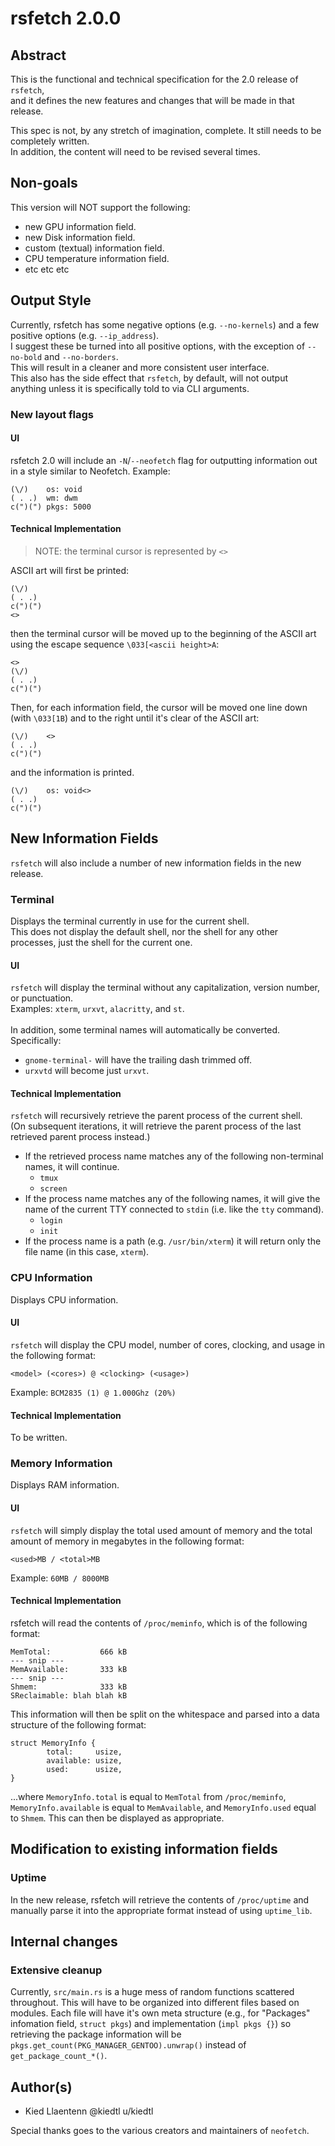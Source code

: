 # rsfetch 2.0.0

## Abstract
This is the functional and technical specification for the 2.0 release of `rsfetch`,<br>
and it defines the new features and changes that will be made in that release.

This spec is not, by any stretch of imagination, complete. It still needs to be completely written.<br>
In addition, the content will need to be revised several times.

## Non-goals
This version will NOT support the following:
- new GPU information field.
- new Disk information field.
- custom (textual) information field.
- CPU temperature information field.
- etc etc etc
 
## Output Style
Currently, rsfetch has some negative options (e.g. `--no-kernels`) and a few positive options (e.g. `--ip_address`).<br>
I suggest these be turned into all positive options, with the exception of `--no-bold` and `--no-borders`.<br>
This will result in a cleaner and more consistent user interface.<br>
This also has the side effect that `rsfetch`, by default, will not output anything unless it is specifically told to via CLI arguments.

### New layout flags
#### UI
rsfetch 2.0 will include an `-N`/`--neofetch` flag for outputting information out in a style similar to Neofetch.
Example:
```
(\/)    os: void
( . .)  wm: dwm
c(")(") pkgs: 5000
```

#### Technical Implementation
> NOTE: the terminal cursor is represented by `<>`

ASCII art will first be printed:
```
(\/)
( . .)
c(")(")
<>
```
then the terminal cursor will be moved up to the beginning of the ASCII art using the escape sequence `\033[<ascii height>A`:
```
<>
(\/)
( . .)
c(")(")
```
Then, for each information field, the cursor will be moved one line down (with `\033[1B`) and to the right until it's 
clear of the ASCII art:
```
(\/)    <>
( . .)
c(")(")
```
and the information is printed.
```
(\/)    os: void<>
( . .)
c(")(")
```

## New Information Fields
`rsfetch` will also include a number of new information fields in the new release.

### Terminal
Displays the terminal currently in use for the current shell.<br>
This does not display the default shell, nor the shell for any other processes, just the shell for the current one.

#### UI
`rsfetch` will display the terminal without any capitalization, version number, or punctuation.<br>
Examples: `xterm`, `urxvt`, `alacritty`, and `st`.<br>
<br>
In addition, some terminal names will automatically be converted. Specifically:
- `gnome-terminal-` will have the trailing dash trimmed off.
- `urxvtd` will become just `urxvt`.

#### Technical Implementation
`rsfetch` will recursively retrieve the parent process of the current shell.<br>
(On subsequent iterations, it will retrieve the parent process of the last retrieved parent process instead.)
- If the retrieved process name matches any of the following non-terminal names, it will continue.
    - `tmux`
    - `screen`
- If the process name matches any of the following names, it will give the name of the current TTY
  connected to `stdin` (i.e. like the `tty` command).
    - `login`
    - `init`
- If the process name is a path (e.g. `/usr/bin/xterm`) it will return only the file name (in this case,
  `xterm`).

### CPU Information
Displays CPU information.

#### UI
`rsfetch` will display the CPU model, number of cores, clocking, and usage in the following format:
```
<model> (<cores>) @ <clocking> (<usage>)
```
Example: `BCM2835 (1) @ 1.000Ghz (20%)`<br>

#### Technical Implementation
To be written.

### Memory Information
Displays RAM information.

#### UI
`rsfetch` will simply display the total used amount of memory and the total amount of memory
in megabytes in the following format:
```
<used>MB / <total>MB
```
Example: `60MB / 8000MB`

#### Technical Implementation
rsfetch will read the contents of `/proc/meminfo`, which is of the following format:
```
MemTotal:           666 kB
--- snip ---
MemAvailable:       333 kB
--- snip ---
Shmem:              333 kB
SReclaimable: blah blah kB
```
This information will then be split on the whitespace and parsed into a data structure of the
following format:
```
struct MemoryInfo {
		total:     usize,
		available: usize,
		used:      usize,
}
```
...where `MemoryInfo.total` is equal to `MemTotal` from `/proc/meminfo`, `MemoryInfo.available`
is equal to `MemAvailable`, and `MemoryInfo.used` equal to `Shmem`. This can then be displayed
as appropriate.

## Modification to existing information fields
### Uptime
In the new release, rsfetch will retrieve the contents of `/proc/uptime` and manually parse it into
the appropriate format instead of using `uptime_lib`.

## Internal changes
### Extensive cleanup
Currently, `src/main.rs` is a huge mess of random functions scattered throughout. This will have to be organized
into different files based on modules. Each file will have it's own meta structure (e.g., for "Packages" infomation field,
`struct pkgs`) and implementation (`impl pkgs {}`) so retrieving the package information will
be `pkgs.get_count(PKG_MANAGER_GENTOO).unwrap()` instead of `get_package_count_*()`.

## Author(s)
- Kied Llaentenn @kiedtl u/kiedtl

Special thanks goes to the various creators and maintainers of `neofetch`.
